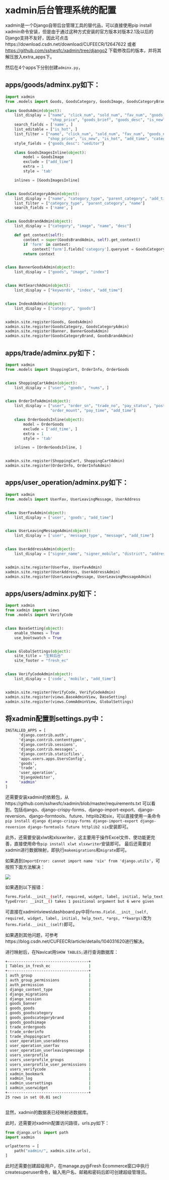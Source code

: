 # xadmin后台管理系统的配置
xadmin是一个Django自带后台管理工具的替代品，可以直接使用pip install xadmin命令安装，但是由于通过这种方式安装的官方版本对版本2.1及以后的Django支持不友好，因此可点击https://download.csdn.net/download/CUFEECR/12647622 或者 https://github.com/sshwsfc/xadmin/tree/django2 下载修改后的版本，并将其解压放入extra_apps下。

然后在4个apps下分别创建`adminx.py`，
## apps/goods/adminx.py如下：
```python
import xadmin
from .models import Goods, GoodsCategory, GoodsImage, GoodsCategoryBrand, Banner

class GoodsAdmin(object):
    list_display = ["name", "click_num", "sold_num", "fav_num", "goods_num", "market_price",
                    "shop_price", "goods_brief", "goods_desc", "is_new", "is_hot", "add_time"]
    search_fields = ['name', ]
    list_editable = ["is_hot", ]
    list_filter = ["name", "click_num", "sold_num", "fav_num", "goods_num", "market_price",
                   "shop_price", "is_new", "is_hot", "add_time", "category__name"]
    style_fields = {"goods_desc": "ueditor"}

    class GoodsImagesInline(object):
        model = GoodsImage
        exclude = ["add_time"]
        extra = 1
        style = 'tab'

    inlines = [GoodsImagesInline]


class GoodsCategoryAdmin(object):
    list_display = ["name", "category_type", "parent_category", "add_time"]
    list_filter = ["category_type", "parent_category", "name"]
    search_fields = ['name', ]


class GoodsBrandAdmin(object):
    list_display = ["category", "image", "name", "desc"]

    def get_context(self):
        context = super(GoodsBrandAdmin, self).get_context()
        if 'form' in context:
            context['form'].fields['category'].queryset = GoodsCategory.objects.filter(category_type=1)
        return context


class BannerGoodsAdmin(object):
    list_display = ["goods", "image", "index"]


class HotSearchAdmin(object):
    list_display = ["keywords", "index", "add_time"]


class IndexAdAdmin(object):
    list_display = ["category", "goods"]


xadmin.site.register(Goods, GoodsAdmin)
xadmin.site.register(GoodsCategory, GoodsCategoryAdmin)
xadmin.site.register(Banner, BannerGoodsAdmin)
xadmin.site.register(GoodsCategoryBrand, GoodsBrandAdmin)
```

## apps/trade/adminx.py如下：
```python
import xadmin
from .models import ShoppingCart, OrderInfo, OrderGoods


class ShoppingCartAdmin(object):
    list_display = ["user", "goods", "nums", ]


class OrderInfoAdmin(object):
    list_display = ["user", "order_sn", "trade_no", "pay_status", "post_script", "order_mount",
                    "order_mount", "pay_time", "add_time"]

    class OrderGoodsInline(object):
        model = OrderGoods
        exclude = ['add_time', ]
        extra = 1
        style = 'tab'

    inlines = [OrderGoodsInline, ]


xadmin.site.register(ShoppingCart, ShoppingCartAdmin)
xadmin.site.register(OrderInfo, OrderInfoAdmin)

```

## apps/user_operation/adminx.py如下：
```python
import xadmin
from .models import UserFav, UserLeavingMessage, UserAddress


class UserFavAdmin(object):
    list_display = ['user', 'goods', "add_time"]


class UserLeavingMessageAdmin(object):
    list_display = ['user', 'message_type', "message", "add_time"]


class UserAddressAdmin(object):
    list_display = ["signer_name", "signer_mobile", "district", "address"]


xadmin.site.register(UserFav, UserFavAdmin)
xadmin.site.register(UserAddress, UserAddressAdmin)
xadmin.site.register(UserLeavingMessage, UserLeavingMessageAdmin)

```

## apps/users/adminx.py如下：
```python
import xadmin
from xadmin import views
from .models import VerifyCode


class BaseSetting(object):
    enable_themes = True
    use_bootswatch = True


class GlobalSettings(object):
    site_title = "生鲜后台"
    site_footer = "fresh_ec"


class VerifyCodeAdmin(object):
    list_display = ['code', 'mobile', "add_time"]


xadmin.site.register(VerifyCode, VerifyCodeAdmin)
xadmin.site.register(views.BaseAdminView, BaseSetting)
xadmin.site.register(views.CommAdminView, GlobalSettings)

```

## 将xadmin配置到settings.py中：
```diff
INSTALLED_APPS = [
      'django.contrib.auth',
      'django.contrib.contenttypes',
      'django.contrib.sessions',
      'django.contrib.messages',
      'django.contrib.staticfiles',
      'apps.users.apps.UsersConfig',
      'goods',
      'trade',
      'user_operation',
      'DjangoUeditor',
+     'xadmin'
]
```

还需要安装xadmin的依赖包，从https://github.com/sshwsfc/xadmin/blob/master/requirements.txt 可以看到，包括django、django-crispy-forms、django-import-export、django-reversion、django-formtools、future、httplib2和six，可以直接使用一条命令`pip install django django-crispy-forms django-import-export django-reversion django-formtools future httplib2 six`安装即可。

此外，还需要安装xlwt和xlsxwriter，这主要用于操作Excel文件、使功能更完善，直接使用命令`pip install xlwt xlsxwriter`安装即可。
最后还需要对xadmin进行数据映射，即执行`makemigrations`和`migrate`即可。

如果遇到`ImportError: cannot import name 'six' from 'django.utils'`，可按照下面方法解决：

![](https://img-blog.csdnimg.cn/20200721182109240.gif)

如果遇到以下报错：
```sh
forms.Field.__init__(self, required, widget, label, initial, help_text,
TypeError: __init__() takes 1 positional argument but 6 were given
```
可直接在xadmin\views\dashboard.py中将`forms.Field.__init__(self, required, widget, label, initial, help_text, *args, **kwargs)`改为`forms.Field.__init__(self)`即可。

如果遇到其他问题，可参考https://blog.csdn.net/CUFEECR/article/details/104031620进行解决。

进行映射后，在Navicat用`SHOW TABLES;`进行查询数据库：
```sh
+------------------------------------+                   
| Tables_in_fresh_ec                 |                   
+------------------------------------+                   
| auth_group                         |                   
| auth_group_permissions             |                   
| auth_permission                    |                   
| django_content_type                |                   
| django_migrations                  |                   
| django_session                     |                   
| goods_banner                       |                   
| goods_goods                        |                   
| goods_goodscategory                |                   
| goods_goodscategorybrand           |                   
| goods_goodsimage                   |                   
| trade_ordergoods                   |                   
| trade_orderinfo                    |                   
| trade_shoppingcart                 |                   
| user_operation_useraddress         |                   
| user_operation_userfav             |                   
| user_operation_userleavingmessage  |                   
| users_userprofile                  |                   
| users_userprofile_groups           |                   
| users_userprofile_user_permissions |                   
| users_verifycode                   |                   
| xadmin_bookmark                    |                   
| xadmin_log                         |                   
| xadmin_usersettings                |                   
| xadmin_userwidget                  |                   
+------------------------------------+                   
25 rows in set (0.01 sec)                                
                                                        
```

显然，xadmin的数据表已经映射进数据库。

此时，还需要对xadmin配置访问路径，urls.py如下：

```python
from django.urls import path
import xadmin

urlpatterns = [
    path("xadmin/", xadmin.site.urls),
]
```

此时还需要创建超级用户，在manage.py@Fresh Ecommerce窗口中执行createsuperuser命令，输入用户名、邮箱和密码后即可创建超级管理员。